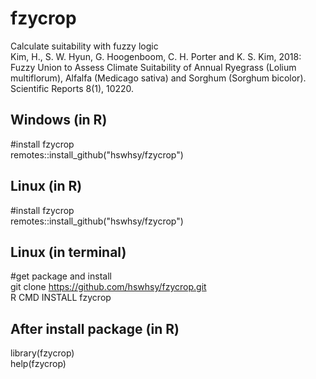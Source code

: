 # fzycrop
Calculate suitability with fuzzy logic   
Kim, H., S. W. Hyun, G. Hoogenboom, C. H. Porter and K. S. Kim, 2018: Fuzzy Union to Assess Climate Suitability of Annual Ryegrass (Lolium multiflorum), Alfalfa (Medicago sativa) and Sorghum (Sorghum bicolor). Scientific Reports 8(1), 10220.

Windows (in R)    
-------------
#install fzycrop    
remotes::install_github("hswhsy/fzycrop")

Linux (in R)  
-------------
#install fzycrop    
remotes::install_github("hswhsy/fzycrop")

Linux (in terminal)  
-------------
#get package and install    
git clone https://github.com/hswhsy/fzycrop.git    
R CMD INSTALL fzycrop

After install package (in R)
------------
library(fzycrop)    
help(fzycrop)
